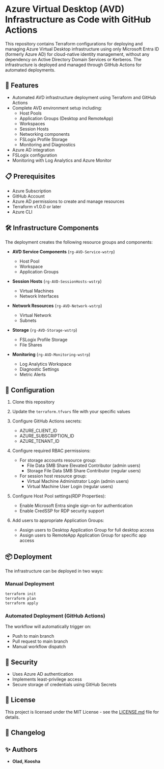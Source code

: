 # Azure Virtual Desktop (AVD) Infrastructure as Code with GitHub Actions

This repository contains Terraform configurations for deploying and managing Azure Virtual Desktop infrastructure using only Microsoft Entra ID (formerly Azure AD) for cloud-native identity management, without any dependency on Active Directory Domain Services or Kerberos. The infrastructure is deployed and managed through GitHub Actions for automated deployments.

## 🚀 Features

- Automated AVD infrastructure deployment using Terraform and GitHub Actions
- Complete AVD environment setup including:
  - Host Pools
  - Application Groups (Desktop and RemoteApp)
  - Workspaces
  - Session Hosts
  - Networking components
  - FSLogix Profile Storage
  - Monitoring and Diagnostics
- Azure AD integration
- FSLogix configuration
- Monitoring with Log Analytics and Azure Monitor

## 📋 Prerequisites

- Azure Subscription
- GitHub Account
- Azure AD permissions to create and manage resources
- Terraform v1.0.0 or later
- Azure CLI

## 🛠️ Infrastructure Components

The deployment creates the following resource groups and components:

- **AVD Service Components** (`rg-AVD-Service-wstrp`)
  - Host Pool
  - Workspace
  - Application Groups

- **Session Hosts** (`rg-AVD-SessionHosts-wstrp`)
  - Virtual Machines
  - Network Interfaces

- **Network Resources** (`rg-AVD-Network-wstrp`)
  - Virtual Network
  - Subnets

- **Storage** (`rg-AVD-Storage-wstrp`)
  - FSLogix Profile Storage
  - File Shares

- **Monitoring** (`rg-AVD-Monitoring-wstrp`)
  - Log Analytics Workspace
  - Diagnostic Settings
  - Metric Alerts

## 🔧 Configuration

1. Clone this repository
2. Update the `terraform.tfvars` file with your specific values
3. Configure GitHub Actions secrets:
   - AZURE_CLIENT_ID
   - AZURE_SUBSCRIPTION_ID
   - AZURE_TENANT_ID

4. Configure required RBAC permissions:
   - For storage accounts resource group:
     - File Data SMB Share Elevated Contributor (admin users)
     - Storage File Data SMB Share Contributor (regular users)
   - For session host resource group:
     - Virtual Machine Administrator Login (admin users) 
     - Virtual Machine User Login (regular users)

5. Configure Host Pool settings(RDP Properties):
   - Enable Microsoft Entra single sign-on for authentication
   - Enable CredSSP for RDP security support

6. Add users to appropriate Application Groups:
   - Assign users to Desktop Application Group for full desktop access
   - Assign users to RemoteApp Application Group for specific app access

## 📦 Deployment

The infrastructure can be deployed in two ways:

### Manual Deployment

```bash
terraform init
terraform plan
terraform apply
```

### Automated Deployment (GitHub Actions)

The workflow will automatically trigger on:
- Push to main branch
- Pull request to main branch
- Manual workflow dispatch

## 🔐 Security

- Uses Azure AD authentication
- Implements least-privilege access
- Secure storage of credentials using GitHub Secrets

## 📜 License

This project is licensed under the MIT License - see the [LICENSE.md](LICENSE.md) file for details.

## 🔄 Changelog



## ✨ Authors

- **Olad, Koosha**

